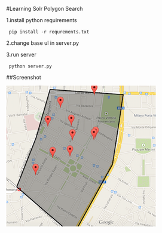 #Learning Solr Polygon Search

1.install python requirements

     pip install -r requrements.txt
     
2.change base ul in server.py

3.run server
     
     python server.py


##Screenshot

![ScreenShot](./screenshot/screenshot.png)     